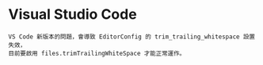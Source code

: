 # Visual Studio Code

```text
VS Code 新版本的問題，會導致 EditorConfig 的 trim_trailing_whitespace 設置失效，
目前要啟用 files.trimTrailingWhiteSpace 才能正常運作。
```
